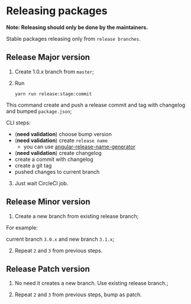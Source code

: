 # Releasing packages

**Note: Releasing should only be done by the maintainers.**

Stable packages releasing only from `release branches`.

## Release Major version

1. Create 1.0.x branch from `master`;
2. Run

    `yarn run release:stage:commit`

This command create and push a release commit and tag with changelog and bumped `package.json`;

CLI steps:

- (**need validation**) choose bump version
- (**need validation**) create `release name`
    - you can use [angular-release-name-generator](https://www.npmjs.com/package/angular-release-name-generator)
- (**need validation**) create changelog
- create a commit with changelog
- create a git tag
- pushed changes to current branch

3. Just wait CircleCI job.

## Release Minor version

1. Create a new branch from existing release branch;

For example:

current branch `3.0.x` and new branch `3.1.x`;

2. Repeat `2` and `3` from previous steps.

## Release Patch version

1. No need it creates a new branch. Use existing release branch.;

2. Repeat `2` and `3` from previous steps, bump as patch.
